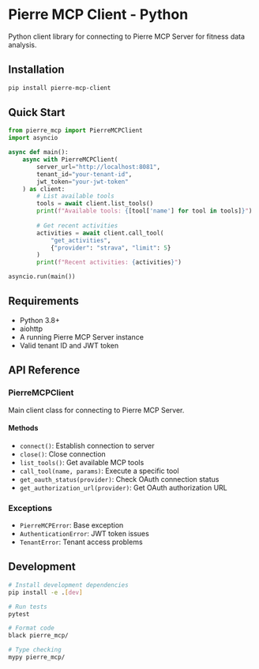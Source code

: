 # Pierre MCP Client - Python

Python client library for connecting to Pierre MCP Server for fitness data analysis.

## Installation

```bash
pip install pierre-mcp-client
```

## Quick Start

```python
from pierre_mcp import PierreMCPClient
import asyncio

async def main():
    async with PierreMCPClient(
        server_url="http://localhost:8081",
        tenant_id="your-tenant-id", 
        jwt_token="your-jwt-token"
    ) as client:
        # List available tools
        tools = await client.list_tools()
        print(f"Available tools: {[tool['name'] for tool in tools]}")
        
        # Get recent activities
        activities = await client.call_tool(
            "get_activities", 
            {"provider": "strava", "limit": 5}
        )
        print(f"Recent activities: {activities}")

asyncio.run(main())
```

## Requirements

- Python 3.8+
- aiohttp
- A running Pierre MCP Server instance
- Valid tenant ID and JWT token

## API Reference

### PierreMCPClient

Main client class for connecting to Pierre MCP Server.

#### Methods

- `connect()`: Establish connection to server
- `close()`: Close connection
- `list_tools()`: Get available MCP tools
- `call_tool(name, params)`: Execute a specific tool
- `get_oauth_status(provider)`: Check OAuth connection status
- `get_authorization_url(provider)`: Get OAuth authorization URL

### Exceptions

- `PierreMCPError`: Base exception
- `AuthenticationError`: JWT token issues
- `TenantError`: Tenant access problems

## Development

```bash
# Install development dependencies
pip install -e .[dev]

# Run tests
pytest

# Format code
black pierre_mcp/

# Type checking
mypy pierre_mcp/
```